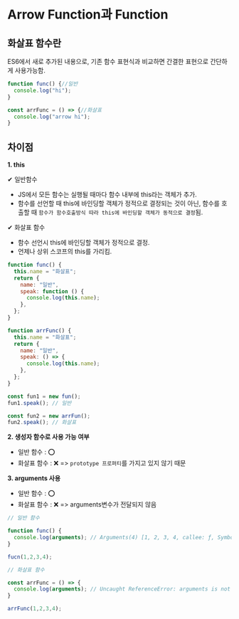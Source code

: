 # Arrow Function과 Function

## 화살표 함수란

ES6에서 새로 추가된 내용으로, 기존 함수 표현식과 비교하면 간결한 표현으로 간단하게 사용가능함.
``` js
function func() {//일반
  console.log("hi");
}

const arrFunc = () => {//화살표
  console.log("arrow hi");
}
``` 

## 차이점

<b>1. this</b>

✔ 일반함수  
- JS에서 모든 함수는 실행될 때마다 함수 내부에 this라는 객체가 추가.
- 함수를 선언할 때 this에 바인딩할 객체가 정적으로 결정되는 것이 아닌, 함수를 호출할 때 `함수가 함수호출방식 따라 this에 바인딩할 객체가 동적으로 결정`됨.  

✔ 화살표 함수  
- 함수 선언시 this에 바인딩할 객체가 정적으로 결정.
- 언제나 상위 스코프의 this를 가리킴.

``` js
function func() {
  this.name = "화살표";
  return {
    name: "일반",
    speak: function () {
      console.log(this.name);
    },
  };
}

function arrFunc() {
  this.name = "화살표";
  return {
    name: "일반",
    speak: () => {
      console.log(this.name);
    },
  };
}

const fun1 = new fun();
fun1.speak(); // 일반

const fun2 = new arrFun();
fun2.speak(); // 화살표
```

<b>2. 생성자 함수로 사용 가능 여부</b>  
- 일반 함수 : ⭕
- 화살표 함수 : ❌ => `prototype 프로퍼티`를 가지고 있지 않기 때문

<b>3. arguments 사용</b>  
- 일반 함수 : ⭕
- 화살표 함수 : ❌ => arguments변수가 전달되지 않음

``` js
// 일반 함수

function func() {
  console.log(arguments); // Arguments(4) [1, 2, 3, 4, callee: ƒ, Symbol(Symbol.iterator): ƒ]
}

fucn(1,2,3,4);

// 화살표 함수

const arrFunc = () => {
  console.log(arguments); // Uncaught ReferenceError: arguments is not defined
}

arrFunc(1,2,3,4);
```
